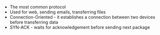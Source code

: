 - The most common protocol
- Used for web, sending emails, transferring files
- Connection-Oriented - it establishes a connection between two devices before transferring data
- SYN-ACK - waits for acknowledgement before sending next package